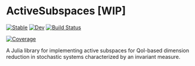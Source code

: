 # ActiveSubspaces [WIP]

[![Stable](https://img.shields.io/badge/docs-stable-blue.svg)](https://joannajzou.github.io/ActiveSubspaces.jl/stable/)
[![Dev](https://img.shields.io/badge/docs-dev-blue.svg)](https://joannajzou.github.io/ActiveSubspaces.jl/dev/)
[![Build Status](https://travis-ci.com/joannajzou/ActiveSubspaces.jl.svg?branch=main)](https://travis-ci.com/joannajzou/ActiveSubspaces.jl)
<!---               
[![Build Status](https://ci.appveyor.com/api/projects/status/github/joannajzou/ActiveSubspaces.jl?svg=true)](https://ci.appveyor.com/project/joannajzou/ActiveSubspaces-jl)
[![Coverage](https://codecov.io/gh/joannajzou/ActiveSubspaces.jl/branch/main/graph/badge.svg)](https://codecov.io/gh/joannajzou/ActiveSubspaces.jl)
-->
[![Coverage](https://coveralls.io/repos/github/joannajzou/ActiveSubspaces.jl/badge.svg?branch=main)](https://coveralls.io/github/joannajzou/ActiveSubspaces.jl?branch=main)

A Julia library for implementing active subspaces for QoI-based dimension reduction in stochastic systems characterized by an invariant measure.
